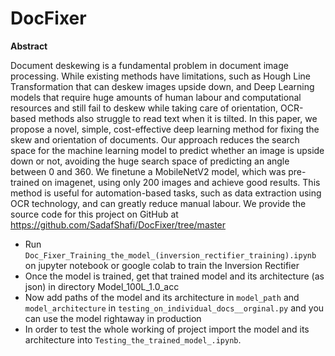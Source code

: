 # DocFixer

**Abstract**

Document deskewing is a fundamental problem in document image processing. While existing methods have limitations, such as Hough Line Transformation that can deskew images upside down, and Deep Learning models that require huge amounts of human labour and computational resources and still fail to deskew while taking care of orientation, OCR-based methods also struggle to read text when it is tilted. In this paper, we propose a novel, simple, cost-effective deep learning method for fixing the skew and orientation of documents. Our approach reduces the search space for the machine learning model to predict whether an image is upside down or not, avoiding the huge search space of predicting an angle between 0 and 360. We finetune a MobileNetV2 model, which was pre-trained on imagenet, using only 200 images and achieve good results. This method is useful for automation-based tasks, such as data extraction using OCR technology, and can greatly reduce manual labour. We provide the source code for this project on GitHub at https://github.com/SadafShafi/DocFixer/tree/master

* Run `Doc_Fixer_Training_the_model_(inversion_rectifier_training).ipynb` on jupyter notebook or google colab to train the Inversion Rectifier 
* Once the model is trained, get that trained model and its architecture (as json) in directory Model_100L_1.0_acc
* Now add paths of the model and its architecture in `model_path` and `model_architecture` in `testing_on_individual_docs__orginal.py` and you can use the model rightaway in production 
* In order to test the whole working of project import the model and its architecture into `Testing_the_trained_model_.ipynb`.
